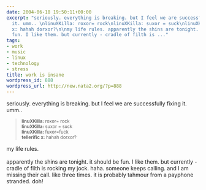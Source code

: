 ```yaml
---
date: 2004-06-18 19:50:11+00:00
excerpt: "seriously. everything is breaking. but I feel we are successfully fixing
  it. umm.. \nlinuXKilla: roxor= rock\nlinuXKilla: suxor = suck\nlinuXKilla: fuxor=fuck\ntellerific
  x: hahah dorxor?\n\nmy life rules. apparently the shins are tonight. it should be
  fun. I like them. but currently - cradle of filth is ..."
tags:
- work
- music
- linux
- technology
- stress
title: work is insane
wordpress_id: 888
wordpress_url: http://new.nata2.org/?p=888
---
```


seriously. everything is breaking. but I feel we are successfully fixing it. umm.. <blockquote><small>
<b>linuXKilla:</b> roxor= rock<br/>
<b>linuXKilla:</b> suxor = suck<br/>
<b>linuXKilla:</b> fuxor=fuck<br/>
<b>tellerific x:</b> hahah dorxor?
</small></blockquote>
my life rules. <br/><br/>apparently the shins are tonight. it should be fun. I like them. but currently - cradle of filth is rocking my jock. haha. someone keeps calling. and I am missing their call. like three times. it is probably tahmour from a payphone stranded. doh!